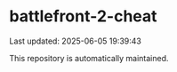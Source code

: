 # battlefront-2-cheat

Last updated: 2025-06-05 19:39:43

This repository is automatically maintained.
